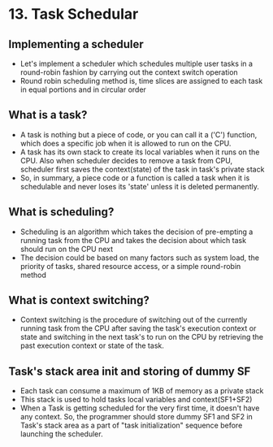 # 13. Task Schedular

## Implementing a scheduler 

- Let's implement a scheduler which schedules multiple user tasks in a round-robin fashion by carrying out the context switch operation 
- Round robin scheduling method is, time slices are assigned to each task in equal portions and in circular order

## What is a task? 

- A task is nothing but a piece of code, or you can call it a ('C') function, which does a specific job when it is allowed to run on the CPU. 
- A task has its own stack to create its local variables when it runs on the CPU. Also when scheduler decides to remove a task from CPU, scheduler first saves the context(state) of the task in task's private stack 
-  So, in summary, a piece code or a function is called a task when it is schedulable and never loses its 'state' unless it is deleted permanently.

## What is scheduling? 

- Scheduling is an algorithm which takes the decision of pre-empting a running task from the CPU and takes the decision about which task should run on the CPU next 
- The decision could be based on many factors such as system load, the priority of tasks, shared resource access, or a simple round-robin method

## What is context switching? 

- Context switching is the procedure of switching out of the currently running task from the CPU after saving the task's execution context or state and switching in the next task's to run on the CPU by retrieving the past execution context or state of the task.

## Task's stack area init and storing of dummy SF 

- Each task can consume a maximum of 1KB of memory as a private stack 
- This stack is used to hold tasks local variables and context(SF1+SF2) 
- When a Task is getting scheduled for the very first time, it doesn't have any context. So, the programmer should store dummy SF1 and SF2 in Task's stack area as a part of "task initialization" sequence before launching the scheduler.

